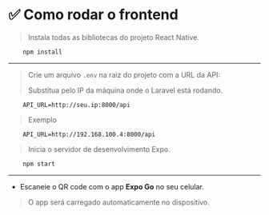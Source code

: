 # ✅ Como rodar o frontend

> Instala todas as bibliotecas do projeto React Native.

```bash
    npm install
```

---

> Crie um arquivo `.env` na raiz do projeto com a URL da API:
>
> Substitua pelo IP da máquina onde o Laravel está rodando.

```env
    API_URL=http://seu.ip:8000/api
```

> Exemplo

```env
    API_URL=http://192.168.100.4:8000/api
```

> Inicia o servidor de desenvolvimento Expo.

```bash
    npm start
```

---

- Escaneie o QR code com o app **Expo Go** no seu celular.

> O app será carregado automaticamente no dispositivo.
